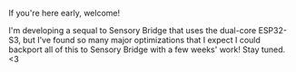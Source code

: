 If you're here early, welcome!

I'm developing a sequal to Sensory Bridge that uses the dual-core ESP32-S3, but I've found so many major optimizations that I expect I could backport all of this to Sensory Bridge with a few weeks' work! Stay tuned. <3
